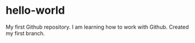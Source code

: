 # hello-world
My first Github repository. I am learning how to work with Github. Created my first branch.
